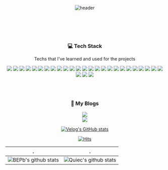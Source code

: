 <div align=center>
  
![header](https://capsule-render.vercel.app/api?type=waving&color=gradient&customColorList=0,2,2,5,30&height=300&section=header&text=ChoiTim&fontSize=55&descSize=30&rotate=0&animation=twinkling)

<br/>
<!-- 내 소개 -->


</div>


<div align=center>


<br/><br/>

### 💻 Tech Stack

Techs that I've learned and used for the projects
  
<img src="https://img.shields.io/badge/Java-007396?style=for-the-badge&logo=Java&logoColor=white">
<img src="https://img.shields.io/badge/Spring-6DB33F?style=for-the-badge&logo=Spring&logoColor=white">

<img src="https://img.shields.io/badge/mysql-4479A1?style=for-the-badge&logo=mysql&logoColor=white">

<img src="https://img.shields.io/badge/javascript-F7DF1E?style=for-the-badge&logo=javascript&logoColor=black">
<img src="https://img.shields.io/badge/jquery-0769AD?style=for-the-badge&logo=jquery&logoColor=white">
<img src="https://img.shields.io/badge/react-61DAFB?style=for-the-badge&logo=react&logoColor=black">
<img src="https://img.shields.io/badge/vue.js-4FC08D?style=for-the-badge&logo=vue.js&logoColor=white">
<img src="https://img.shields.io/badge/html-E34F26?style=for-the-badge&logo=html5&logoColor=white">
<img src="https://img.shields.io/badge/css-1572B6?style=for-the-badge&logo=css3&logoColor=white">
<img src="https://img.shields.io/badge/bootstrap-7952B3?style=for-the-badge&logo=bootstrap&logoColor=white">


<img src="https://img.shields.io/badge/github-181717?style=for-the-badge&logo=github&logoColor=white">
<img src="https://img.shields.io/badge/linux-FCC624?style=for-the-badge&logo=linux&logoColor=black">
<img src="https://img.shields.io/badge/Amazon AWS-232F3E?style=for-the-badge&logo=amazonaws&logoColor=white">


<img src="https://img.shields.io/badge/django-092E20?style=for-the-badge&logo=django&logoColor=white"/>
<img src="https://img.shields.io/badge/Node.js-339933?style=for-the-badge&logo=Node.js&logoColor=white"/>
<img src="https://img.shields.io/badge/Firebase-FFCA28?style=for-the-badge&logo=firebase&logoColor=black"/>
<img src="https://img.shields.io/badge/Git-F05032?style=for-the-badge&logo=git&logoColor=white"/>
<img src="https://img.shields.io/badge/Rust-B7410E?style=for-the-badge&logo=Rust&logoColor=white"/>
<img src="https://img.shields.io/badge/Flask-000000?style=for-the-badge&logo=flask&logoColor=white"/>
<img src="https://img.shields.io/badge/Express-76B947?style=for-the-badge&logo=Express&logoColor=white"/>
<img src="https://img.shields.io/badge/Expo-000000?style=for-the-badge&logo=Expo&logoColor=white"/>
<img src="https://img.shields.io/badge/Flutter-027DFD?style=for-the-badge&logo=Flutter&logoColor=white"/>
<img src="https://img.shields.io/badge/Dart-0075BA?style=for-the-badge&logo=Dart&logoColor=white"/>
<img src="https://img.shields.io/badge/Ubuntu-E95420?style=for-the-badge&logo=Ubuntu&logoColor=white"/>
<img src="https://img.shields.io/badge/TailwindCSS-06B6D4?style=for-the-badge&logo=Tailwindcss&logoColor=white"/>
<img src="https://img.shields.io/badge/Lua-020278?style=for-the-badge&logo=Lua&logoColor=white"/>
<img src="https://img.shields.io/badge/Python-3776AB?style=for-the-badge&logo=Python&logoColor=white"/>
<img src="https://img.shields.io/badge/Next.js-000000?style=for-the-badge&logo=Next.js&logoColor=white"/>


<br/><br/>
### 📝 My Blogs

<a href="https://velog.io/@timchoi931"><img src="https://img.shields.io/badge/Velog-20C997?style=flat&logo=velog&logoColor=white"></a>  
<a href="https://www.instagram.com/dev.choi28/"><img src="https://img.shields.io/badge/Instagram-E4405F?style=flat&logo=instagram&logoColor=white"></a>  

[![Velog's GitHub stats](https://velog-readme-stats.vercel.app/api?name=timchoi931&slug=Nginx-웹-서버-리버스-프록시-로드-밸런서의-거장)](https://velog.io/@timchoi931/Nginx-웹-서버-리버스-프록시-로드-밸런서의-거장)

[![Hits](https://hits.seeyoufarm.com/api/count/incr/badge.svg?url=https%3A%2F%2Fgithub.com%2FChoitim&count_bg=%231200FF&title_bg=%23555555&icon=&icon_color=%23E7E7E7&title=hits&edge_flat=false)](https://hits.seeyoufarm.com)

</div>

| .                                                                                                                                       | .                                                                                                                         |
|-----------------------------------------------------------------------------------------------------------------------------------------|---------------------------------------------------------------------------------------------------------------------------|
| ![BEPb's github stats](https://github-readme-stats.vercel.app/api?username=Choitim&show_icons=true&theme=radical&include_all_commits=true) | ![Quiec's github stats](https://github-readme-stats.vercel.app/api/top-langs/?username=Choitim&theme=radical&layout=compact) |


